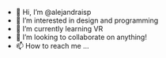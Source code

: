 - 👋 Hi, I’m @alejandraisp
- 👀 I’m interested in design and programming 
- 🌱 I’m currently learning VR
- 💞️ I’m looking to collaborate on anything!
- 📫 How to reach me ...

<!---
alejandraisp/alejandraisp is a ✨ special ✨ repository because its `README.md` (this file) appears on your GitHub profile.
You can click the Preview link to take a look at your changes.
--->
